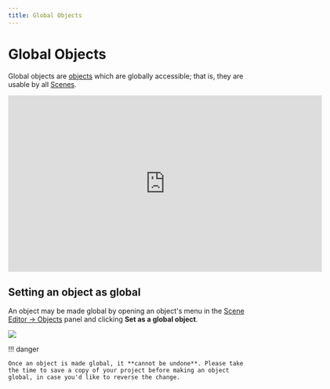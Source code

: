 ```yaml
---
title: Global Objects
---
```

# Global Objects

Global objects are [objects](/gdevelop5/objects) which are globally accessible; that is, they are usable by all [Scenes](/gdevelop5/interface/scene-editor).

<iframe width="640" height="360" src="https://www.youtube.com/embed/_VUwAfD_7zQ" frameborder="0" allow="accelerometer; autoplay; encrypted-media; gyroscope; picture-in-picture" allowfullscreen></iframe>

## Setting an object as global

An object may be made global by opening an object's menu in the [Scene Editor -> Objects](/gdevelop5/interface/scene-editor#objects_editor) panel and clicking **Set as a global object**.

![](/gdevelop5/interface/scene-editor/global-objects-creation.gif)

!!! danger

    Once an object is made global, it **cannot be undone**. Please take the time to save a copy of your project before making an object global, in case you'd like to reverse the change.